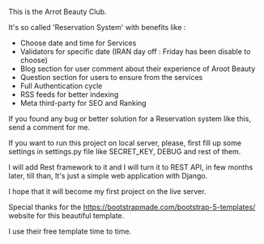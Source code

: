 This is the Arrot Beauty Club.

It's so called 'Reservation System' with benefits like :

- Choose date and time for Services 
- Validators for specific date (IRAN day off : Friday has been disable to choose)
- Blog section for user comment about their experience of Aroot Beauty
- Question section for users to ensure from the services
- Full Authentication cycle
- RSS feeds for better indexing 
- Meta third-party for SEO and Ranking

If you found any bug or better solution for a 
Reservation system like this, send a comment for me.

If you want to run this project on local server, please, first fill up some settings in settings.py file like SECRET_KEY, DEBUG and rest of them.

I will add Rest framework to it and I will
turn it to REST API, in few months later, till than,
It's just a simple web application with Django.

I hope that it will become my first project on the live server.


Special thanks for the https://bootstrapmade.com/bootstrap-5-templates/
website for this beautiful template. 

I use their free template time to time.
